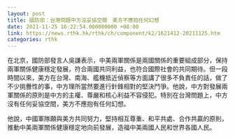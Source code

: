 ```yaml
---
layout: post
title: 國防部：台灣問題中方沒妥協空間　美方不應抱任何幻想
date: 2021-11-25 16:22:54.000000000 +08:00
link: https://news.rthk.hk/rthk/ch/component/k2/1621412-20211125.htm
categories: rthk
---
```


在北京，國防部發言人吳謙表示，中美兩軍關係是兩國關係的重要組成部分，保持兩軍關係健康穩定發展，符合兩國共同利益，也符合國際社會的共同期待。但一段時間以來，美方在台灣、南海、艦機抵近偵察等方面講了很多不負責任的話，做了不少挑釁性的事，中方理所當然要進行針鋒相對的堅決鬥爭。他說，中方對發展兩軍關係的原則是中方的主權、尊嚴和核心利益不容侵犯。特別在台灣問題上，中方沒有任何妥協空間，美方不應抱有任何幻想。

他說，中國軍隊願與美方共同努力，堅持相互尊重、和平共處、合作共贏的原則，推動中美兩軍關係健康穩定地向前發展，造福中美兩國人民和世界各國人民。
